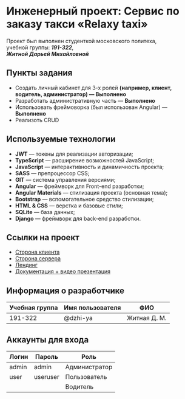 # Инженерный проект: Сервис по заказу такси «Relaxy taxi»

Проект был выполнен студенткой московского политеха,  
учебной группы: ***191-322***,  
***Житной Дарьей Михайловной***

## Пункты задания
* Создать личный кабинет для 3-х ролей **(например, клиент, водитель, администратор) — Выполнено**
* Разработать административную часть — **Выполнено**
* Использовать фреймоворка (был использован Angular) — **Выполнено**
* Реализоть CRUD

## Используемые технологии
* **JWT** — токены для реализации авторизации;
* **TypeScript** — расширение возможностей JavaScript;
* **JavaScript** — интерактивность и динамичность проекта;
* **SASS** — препроцессор CSS;
* **GIT** — система управления версиями;
* **Angular** — фреймворк для Front-end разработки;
* **Angular Materials** — стилизация проекта (основная тема);
* **Bootstrap** — вспомогательное средство стилизации;
* **HTML & CSS** — верстка и базовые стили;
* **SQLite** — база данных;
* **Django** — фреймворк для back-end разработки.

## Ссылки на проект
* [Сторона клиента](http://relaxy-taxi2.std-973.ist.mospolytech.ru/api/)
* [Сторона сервера](http://relaxy-taxi2.std-973.ist.mospolytech.ru/admin/)
* [Лендинг](http://relaxy-taxi2.std-973.ist.mospolytech.ru/api/landing)
* [Документация + видео презентация](https://drive.google.com/drive/folders/1-HFFaZnS9SqvwSjqHcxi0WOFycYwKwxN?usp=sharing)

## Информация о разработчике
| Учебная группа | Имя пользователя |       ФИО       |
|----------------|------------------|-----------------|
|    191-322     |   @dzhi-ya   | Житная Д. М. |

## Аккаунты для входа 
|   Логин   |   Пароль   |      Роль     |
|-----------|------------|---------------|
|   admin   |    admin   | Администратор |
| user |  useruser | Пользователь  |
|     |      |    Водитель   |


